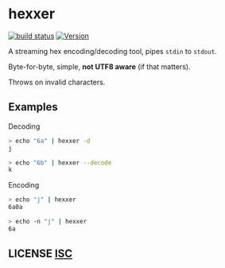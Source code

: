 # hexxer

[![build status](https://travis-ci.org/dcousens/hexxer.svg?branch=master)](http://travis-ci.org/dcousens/hexxer)
[![Version](https://img.shields.io/npm/v/hexxer.svg)](https://www.npmjs.org/package/hexxer)

A streaming hex encoding/decoding tool,  pipes `stdin` to `stdout`.

Byte-for-byte, simple, **not UTF8 aware** (if that matters).

Throws on invalid characters.


## Examples

Decoding
``` bash
> echo "6a" | hexxer -d
j

> echo "6b" | hexxer --decode
k
```

Encoding
``` bash
> echo "j" | hexxer
6a0a

> echo -n "j" | hexxer
6a
```

## LICENSE [ISC](LICENSE)
